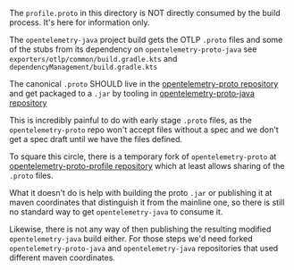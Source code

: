 
The `profile.proto` in this directory is NOT directly consumed by the build process.
It's here for information only.

The `opentelemetry-java` project build gets the OTLP `.proto` files
and some of the stubs from its dependency on `opentelemetry-proto-java`
see
`exporters/otlp/common/build.gradle.kts` and `dependencyManagement/build.gradle.kts`

The canonical `.proto` SHOULD live in the [opentelemetry-proto repository](https://github.com/open-telemetry/opentelemetry-proto/)
and get packaged to a `.jar` by tooling in [opentelemetry-proto-java repository](https://github.com/open-telemetry/opentelemetry-proto-java)

This is incredibly painful to do with early stage `.proto` files, as the `opentelemetry-proto`
repo won't accept files without a spec and we don't get a spec draft until we have the files defined.

To square this circle, there is a temporary fork of `opentelemetry-proto` at [opentelemetry-proto-profile repository](https://github.com/open-telemetry/opentelemetry-proto-profile)
which at least allows sharing of the `.proto` files.

What it doesn't do is help with building the proto `.jar` or publishing it at maven coordinates that distinguish it from the mainline one,
so there is still no standard way to get `opentelemetry-java` to consume it.

Likewise, there is not any way of then publishing the resulting modified `opentelemetry-java` build either.
For those steps we'd need forked `opentelemetry-proto-java` and `opentelemetry-java` repositories that used different maven coordinates.
